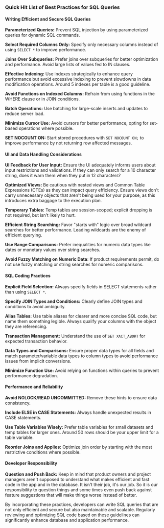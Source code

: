 ### Quick Hit List of Best Practices for SQL Queries

#### Writing Efficient and Secure SQL Queries

**Parameterized Queries:** Prevent SQL injection by using parameterized queries for dynamic SQL commands.

**Select Required Columns Only:** Specify only necessary columns instead of using `SELECT *` to improve performance.

**Joins Over Subqueries:** Prefer joins over subqueries for better optimization and performance. Avoid large lists of values fed to IN clauses.

**Effective Indexing:** Use indexes strategically to enhance query performance but avoid excessive indexing to prevent slowdowns in data modification operations. Around 5 indexes per table is a good guideline.

**Avoid Functions on Indexed Columns:** Refrain from using functions in the WHERE clause or in JOIN conditions.

**Batch Operations:** Use batching for large-scale inserts and updates to reduce server load.

**Minimize Cursor Use:** Avoid cursors for better performance, opting for set-based operations where possible.

**SET NOCOUNT ON:** Start stored procedures with `SET NOCOUNT ON;` to improve performance by not returning row affected messages.

#### UI and Data Handling Considerations

**UI Feedback for User Input:** Ensure the UI adequately informs users about input restrictions and validations. If they can only search for a 10 character string, does it warn them when they put in 12 characters?

**Optimized Views:** Be cautious with nested views and Common Table Expressions (CTEs) as they can impact query efficiency. Ensure views don't carry unnecessary objects that aren't being used for your purpose, as this introduces extra baggage to the execution plan.

**Temporary Tables:** Temp tables are session-scoped; explicit dropping is not required, but isn't likely to hurt.

**Efficient String Searching:** Favor "starts with" logic over broad wildcard searches for better performance. Leading wildcards are the enemy of efficient querying.

**Use Range Comparisons:** Prefer inequalities for numeric data types like dates or monetary values over string searches.

**Avoid Fuzzy Matching on Numeric Data:** If product requirements permit, do not use fuzzy matching or string searches for numeric comparisons.

#### SQL Coding Practices

**Explicit Field Selection:** Always specify fields in SELECT statements rather than using `SELECT *`.

**Specify JOIN Types and Conditions:** Clearly define JOIN types and conditions to avoid ambiguity.

**Alias Tables:** Use table aliases for clearer and more concise SQL code, but name them something legible. Always qualify your columns with the object they are referencing.

**Transaction Management:** Understand the use of `SET XACT_ABORT` for expected transaction behavior.

**Data Types and Comparisons:** Ensure proper data types for all fields and match parameter/variable data types to column types to avoid performance issues from implicit conversions.

**Minimize Function Use:** Avoid relying on functions within queries to prevent performance degradation.

#### Performance and Reliability

**Avoid NOLOCK/READ UNCOMMITTED:** Remove these hints to ensure data consistency.

**Include ELSE in CASE Statements:** Always handle unexpected results in CASE statements.

**Use Table Variables Wisely:** Prefer table variables for small datasets and temp tables for larger ones. Around 50 rows should be your upper limit for a table variable.

**Reorder Joins and Applies:** Optimize join order by starting with the most restrictive conditions where possible.

#### Developer Responsibility

**Question and Push Back:** Keep in mind that product owners and project managers aren't supposed to understand what makes efficient and fast code in the app and in the database. It isn't their job, it's our job. So it is our responsibility to question things and some times even push back against feature suggestions that will make things worse instead of better.

By incorporating these practices, developers can write SQL queries that are not only efficient and secure but also maintainable and scalable. Regularly reviewing and optimizing SQL code based on these guidelines can significantly enhance database and application performance.